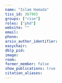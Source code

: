 ```yaml
---
name: "Islam Hamada"
tiss_id: 367965
groups: ["rise"]
roles: ["phd"]
website: ""
email:
phone:
arxiv_author_identifier:
easychair:
dblp_pid:
image:
room:
former_member: false
show_publications: true
citation_aliases:
---
```


<!--
Your custom content goes here.
-->